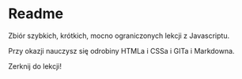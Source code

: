 # Readme

Zbiór szybkich, krótkich, mocno ograniczonych lekcji z Javascriptu.

Przy okazji nauczysz się odrobiny HTMLa i CSSa i GITa i Markdowna.

Zerknij do lekcji!
